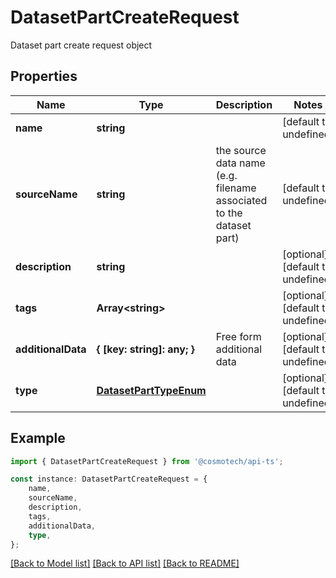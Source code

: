 # DatasetPartCreateRequest

Dataset part create request object

## Properties

Name | Type | Description | Notes
------------ | ------------- | ------------- | -------------
**name** | **string** |  | [default to undefined]
**sourceName** | **string** | the source data name (e.g. filename associated to the dataset part) | [default to undefined]
**description** | **string** |  | [optional] [default to undefined]
**tags** | **Array&lt;string&gt;** |  | [optional] [default to undefined]
**additionalData** | **{ [key: string]: any; }** | Free form additional data | [optional] [default to undefined]
**type** | [**DatasetPartTypeEnum**](DatasetPartTypeEnum.md) |  | [optional] [default to undefined]

## Example

```typescript
import { DatasetPartCreateRequest } from '@cosmotech/api-ts';

const instance: DatasetPartCreateRequest = {
    name,
    sourceName,
    description,
    tags,
    additionalData,
    type,
};
```

[[Back to Model list]](../README.md#documentation-for-models) [[Back to API list]](../README.md#documentation-for-api-endpoints) [[Back to README]](../README.md)

